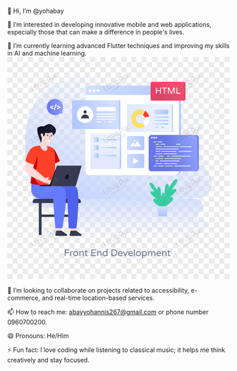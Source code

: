 
👋 Hi, I’m @yohabay  

👀 I’m interested in developing innovative mobile and web applications, especially those that can make a difference in people's lives. 

🌱 I’m currently learning advanced Flutter techniques and improving my skills in AI and machine learning.  
![profile image](https://github.com/yohabay/yohabay/blob/main/image/fullstack.png)

💞️ I’m looking to collaborate on projects related to accessibility, e-commerce, and real-time location-based services.  

📫 How to reach me: abayyohannis267@gmail.com or phone number 0960700200.  

😄 Pronouns: He/Him  

⚡ Fun fact: I love coding while listening to classical music; it helps me think creatively and stay focused.
